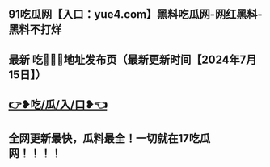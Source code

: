 91吃瓜网【入口：yue4.com】黑料吃瓜网-网红黑料-黑料不打烊
------------------------
最新 吃🍉🍉🍉地址发布页（最新更新时间【2024年7月15日】）
------------------------
<a href="https://yue4.com">👉❥吃/瓜/入/口❥👈</a>
------------------------
全网更新最快，瓜料最全！一切就在17吃瓜网！！！！
----------------------------

